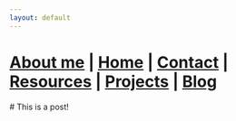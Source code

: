 ```yaml
---
layout: default
---
```



#  [About me](./aboutme.html) | [Home](./index.html) | [Contact](./contactinfo.html) | [Resources](./resources.html) | [Projects](./projects.html) | [Blog](./blog.html)



<div id="post-container">
  # This is a post! 
</div>

